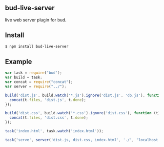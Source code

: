 ## bud-live-server

live web server plugin for bud.

## Install

```bash
$ npm install bud-live-server
```

## Example

```js
var task = require("bud");
var build = task;
var concat = require("concat");
var server = require("../");

build('dist.js', build.watch('*.js').ignore('dist.js', 'do.js'), function (t) {
  concat(t.files, 'dist.js', t.done);
});

build('dist.css', build.watch('*.css').ignore('dist.css'), function (t) {
  concat(t.files, 'dist.css', t.done);
});

task('index.html', task.watch('index.html'));

task('serve', server('dist.js, dist.css, index.html', './', 'localhost:8080'));
```
